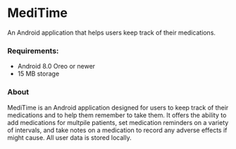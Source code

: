 # MediTime
An Android application that helps users keep track of their medications.

### Requirements:

  + Android 8.0 Oreo or newer
  + 15 MB storage

### About

MediTime is an Android application designed for users to keep track of their medications and to help them remember to take them. It offers the ability to add medications for multpile patients, set medication reminders on a variety of intervals, and take notes on a medication to record any adverse effects if might cause. All user data is stored locally.
